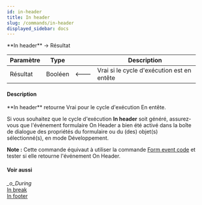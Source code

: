 ```yaml
---
id: in-header
title: In header
slug: /commands/in-header
displayed_sidebar: docs
---
```


<!--REF #_command_.In header.Syntax-->**In header**  -> Résultat<!-- END REF-->
<!--REF #_command_.In header.Params-->
| Paramètre | Type |  | Description |
| --- | --- | --- | --- |
| Résultat | Booléen | &#x1F850; | Vrai si le cycle d'exécution est en entête |

<!-- END REF-->

#### Description 

<!--REF #_command_.In header.Summary-->**In header** retourne Vrai pour le cycle d'exécution En entête.<!-- END REF--> 

Si vous souhaitez que le cycle d'exécution **In header** soit généré, assurez-vous que l'événement formulaire On Header a bien été activé dans la boîte de dialogue des propriétés du formulaire ou du (des) objet(s) sélectionné(s), en mode Développement.

**Note :** Cette commande équivaut à utiliser la commande [Form event code](form-event-code.md) et tester si elle retourne l'événement On Header.

#### Voir aussi 

*\_o\_During*  
[In break](in-break.md)  
[In footer](in-footer.md)  